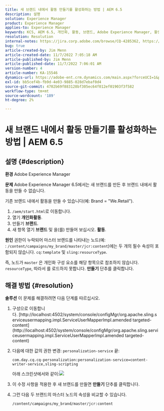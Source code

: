 ```yaml
---
title: 새 브랜드 내에서 활동 만들기를 활성화하는 방법 | AEM 6.5
description: 설명
solution: Experience Manager
product: Experience Manager
applies-to: Experience Manager
keywords: KCS, AEM 6.5, 개인화, 활동, 브랜드, Adobe Experience Manager, 활성화, 생성, 생성
resolution: Resolution
internal-notes: https://jira.corp.adobe.com/browse/CQ-4285362, https://jira.corp.adobe.com/browse/CQ-4278366, https://daycare.day.com/content/home/ubs_cq/ubs_ch/fit_internet/214314.html#post0006
bug: true
article-created-by: Jim Menn
article-created-date: 11/7/2022 7:05:18 AM
article-published-by: Jim Menn
article-published-date: 11/7/2022 7:06:01 AM
version-number: 4
article-number: KA-15546
dynamics-url: https://adobe-ent.crm.dynamics.com/main.aspx?forceUCI=1&pagetype=entityrecord&etn=knowledgearticle&id=ea81b688-6a5e-ed11-9561-6045bd0065f9
exl-id: bb5cef4b-fb9d-4e03-9885-028d7ebaf0d4
source-git-commit: 4702b69f883128bf305ec64f012ef01903f3f582
workflow-type: tm+mt
source-wordcount: '189'
ht-degree: 2%

---
```


# 새 브랜드 내에서 활동 만들기를 활성화하는 방법 | AEM 6.5

## 설명 {#description}


<b>환경</b>
Adobe Experience Manager

<b>문제</b>
Adobe Experience Manager 6.5에서는 새 브랜드를 만든 후 브랜드 내에서 활동을 만들 수 없습니다.

기존 브랜드 내에서 활동을 만들 수 있습니다(예: Brand = &quot;We.Retail&quot;).

1. `/aem/start.html`로 이동합니다.
2. 열기 <b>개인화</b><b>활동</b>.
3. 만들기 <b>브랜드</b>.
4. 새 항목 열기 <b>브랜드</b> 및 을(를) 만들어 보십시오. <b>활동</b>.


<b>원인</b>
권한이 누락되어 마스터 브랜드를 나타내는 노드(예: : `/content/campaigns/my_brand/master/jcr:content`)에는 두 개의 필수 속성이 포함되지 않습니다. `cq:template` 및 `sling:resourceType`.

즉, 노드가 `master` 은 개인화 구성 요소를 해당 항목으로 참조하지 않습니다. `resourceType`, 따라서 를 로드하지 못합니다. <b>만들기</b> 단추를 클릭합니다.








## 해결 방법 {#resolution}


<b>솔루션</b>
이 문제를 해결하려면 다음 단계를 따르십시오.

1. 구성으로 이동합니다. [http://localhost:4502/system/console/configMgr/org.apache.sling.serviceusermapping.impl.ServiceUserMapperImpl.amended targeted-content](http://localhost:4502/system/console/configMgr/org.apache.sling.serviceusermapping.impl.ServiceUserMapperImpl.amended targeted-content)
2. 다음에 대한 값의 권한 변경: `personalization-service` 끝:

   `com.day.cq.cq-personalization:personalization-service=content-writer-service,sling-scripting`

   아래 스크린샷에서와 같이:![](https://adobe.sharepoint.com/sites/D365EntAttachments/knowledgearticle/How%20to%20enable%20creating%20Activities%20inside%20a%20new%20Brand%20-%20Personalization%20-%20AEM%206-5_19685F9AF794EA11A811000D3A303484/Activity_Brand_Create.jpg)
3. 이 수정 사항을 적용한 후 새 브랜드를 만들면 <b>만들기</b> 단추를 클릭합니다.
4. 그런 다음 두 브랜드의 마스터 노드의 속성을 비교할 수 있습니다.


   ```
   /content/campaigns/my_brand/master/jcr:content
   ```
